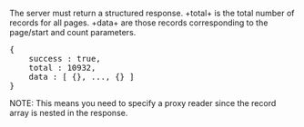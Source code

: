 The server must return a structured response. +total+ is the total number of records for all pages. +data+ are
those records corresponding to the page/start and count parameters.

<pre>
{
    success : true,
    total : 10932,
    data : [ {}, ..., {} ]
}
</pre>

NOTE: This means you need to specify a proxy reader since the record array is nested in the response.
